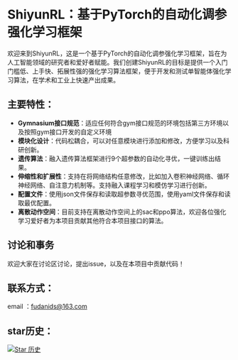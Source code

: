 # ShiyunRL：基于PyTorch的自动化调参强化学习框架

欢迎来到ShiyunRL，这是一个基于PyTorch的自动化调参强化学习框架，旨在为人工智能领域的研究者和爱好者赋能。我们创建ShiyunRL的目标是提供一个入门门槛低、上手快、拓展性强的强化学习算法框架，便于开发和测试单智能体强化学习算法，在学术和工业上快速产出成果。

## 主要特性：

- **Gymnasium接口规范**：适应任何符合gym接口规范的环境包括第三方环境以及按照gym接口开发的自定义环境
- **模块化设计**：代码松耦合，可以对任意模块进行添加和修改，方便学习以及科研创新。
- **遗传算法**：融入遗传算法框架进行9个超参数的自动化寻优，一键训练出结果。
- **伸缩性和扩展性**：支持在将网络结构任意修改，比如加入卷积神经网络、循环神经网络、自注意力机制等。支持融入课程学习和模仿学习进行创新。
- **配置文件**：使用json文件保存和读取超参数寻优范围，使用yaml文件保存和读取最优配置。
- **离散动作空间**：目前支持在离散动作空间上的sac和ppo算法，欢迎各位强化学习爱好者为本项目贡献其他符合本项目接口的算法。

## 讨论和事务
欢迎大家在讨论区讨论，提出issue，以及在本项目中贡献代码！

## 联系方式：
email ：fudanids@163.com

## star历史：

[![Star 历史](https://api.star-history.com/svg?repos=ShiYun-Tech/ShiyunRL&type=Timeline)](https://star-history.com/#ShiYun-Tech/ShiyunRL&Timeline)
